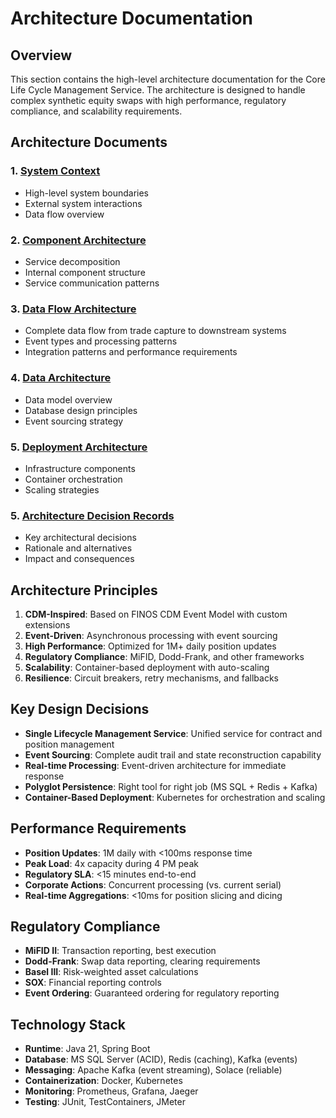 # Architecture Documentation

## Overview

This section contains the high-level architecture documentation for the Core Life Cycle Management Service. The architecture is designed to handle complex synthetic equity swaps with high performance, regulatory compliance, and scalability requirements.

## Architecture Documents

### 1. [System Context](system-context.md)
- High-level system boundaries
- External system interactions
- Data flow overview

### 2. [Component Architecture](component-architecture.md)
- Service decomposition
- Internal component structure
- Service communication patterns

### 3. [Data Flow Architecture](data-flow-architecture.md)
- Complete data flow from trade capture to downstream systems
- Event types and processing patterns
- Integration patterns and performance requirements

### 4. [Data Architecture](data-architecture.md)
- Data model overview
- Database design principles
- Event sourcing strategy

### 5. [Deployment Architecture](deployment-architecture.md)
- Infrastructure components
- Container orchestration
- Scaling strategies

### 5. [Architecture Decision Records](adr/)
- Key architectural decisions
- Rationale and alternatives
- Impact and consequences

## Architecture Principles

1. **CDM-Inspired**: Based on FINOS CDM Event Model with custom extensions
2. **Event-Driven**: Asynchronous processing with event sourcing
3. **High Performance**: Optimized for 1M+ daily position updates
4. **Regulatory Compliance**: MiFID, Dodd-Frank, and other frameworks
5. **Scalability**: Container-based deployment with auto-scaling
6. **Resilience**: Circuit breakers, retry mechanisms, and fallbacks

## Key Design Decisions

- **Single Lifecycle Management Service**: Unified service for contract and position management
- **Event Sourcing**: Complete audit trail and state reconstruction capability
- **Real-time Processing**: Event-driven architecture for immediate response
- **Polyglot Persistence**: Right tool for right job (MS SQL + Redis + Kafka)
- **Container-Based Deployment**: Kubernetes for orchestration and scaling

## Performance Requirements

- **Position Updates**: 1M daily with <100ms response time
- **Peak Load**: 4x capacity during 4 PM peak
- **Regulatory SLA**: <15 minutes end-to-end
- **Corporate Actions**: Concurrent processing (vs. current serial)
- **Real-time Aggregations**: <10ms for position slicing and dicing

## Regulatory Compliance

- **MiFID II**: Transaction reporting, best execution
- **Dodd-Frank**: Swap data reporting, clearing requirements
- **Basel III**: Risk-weighted asset calculations
- **SOX**: Financial reporting controls
- **Event Ordering**: Guaranteed ordering for regulatory reporting

## Technology Stack

- **Runtime**: Java 21, Spring Boot
- **Database**: MS SQL Server (ACID), Redis (caching), Kafka (events)
- **Messaging**: Apache Kafka (event streaming), Solace (reliable)
- **Containerization**: Docker, Kubernetes
- **Monitoring**: Prometheus, Grafana, Jaeger
- **Testing**: JUnit, TestContainers, JMeter
